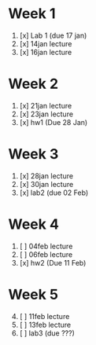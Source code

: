 # Week 1
1. [x] Lab 1 (due 17 jan)
1. [x] 14jan lecture
2. [x] 16jan lecture

# Week 2
1. [x] 21jan lecture
2. [x] 23jan lecture
3. [x] hw1 (Due 28 Jan)

# Week 3
1. [x] 28jan lecture
2. [x] 30jan lecture
3. [x] lab2 (due 02 Feb)

# Week 4
1. [ ] 04feb lecture
2. [ ] 06feb lecture
3. [x] hw2 (Due 11 Feb)

# Week 5
4. [ ] 11feb lecture
5. [ ] 13feb lecture
6. [ ] lab3 (due ???)